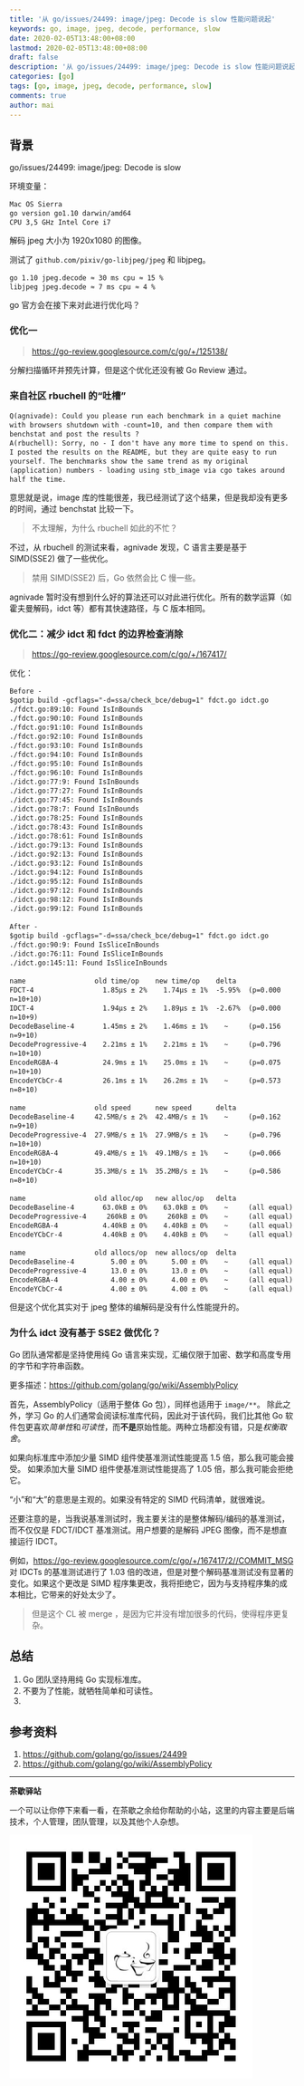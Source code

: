 ```yaml
---
title: '从 go/issues/24499: image/jpeg: Decode is slow 性能问题说起'
keywords: go, image, jpeg, decode, performance, slow
date: 2020-02-05T13:48:00+08:00
lastmod: 2020-02-05T13:48:00+08:00
draft: false
description: '从 go/issues/24499: image/jpeg: Decode is slow 性能问题说起'
categories: [go]
tags: [go, image, jpeg, decode, performance, slow]
comments: true
author: mai
---
```


## 背景

go/issues/24499: image/jpeg: Decode is slow

环境变量：
```
Mac OS Sierra
go version go1.10 darwin/amd64
CPU 3,5 GHz Intel Core i7
```

解码 jpeg 大小为 1920x1080 的图像。

测试了 `github.com/pixiv/go-libjpeg/jpeg` 和 libjpeg。

```
go 1.10 jpeg.decode ≈ 30 ms cpu ≈ 15 %
libjpeg jpeg.decode ≈ 7 ms cpu ≈ 4 %
```

go 官方会在接下来对此进行优化吗？

### 优化一

>https://go-review.googlesource.com/c/go/+/125138/

分解扫描循环并预先计算，但是这个优化还没有被 Go Review 通过。

### 来自社区 rbuchell 的“吐槽”

```
Q(agnivade): Could you please run each benchmark in a quiet machine with browsers shutdown with -count=10, and then compare them with benchstat and post the results ?
A(rbuchell): Sorry, no - I don't have any more time to spend on this. I posted the results on the README, but they are quite easy to run yourself. The benchmarks show the same trend as my original (application) numbers - loading using stb_image via cgo takes around half the time.
```

意思就是说，image 库的性能很差，我已经测试了这个结果，但是我却没有更多的时间，通过 benchstat 比较一下。
>不太理解，为什么 rbuchell 如此的不忙？

不过，从 rbuchell 的测试来看，agnivade 发现，C 语言主要是基于 SIMD(SSE2) 做了一些优化。
>禁用 SIMD(SSE2) 后，Go 依然会比 C 慢一些。

agnivade 暂时没有想到什么好的算法还可以对此进行优化。所有的数学运算（如霍夫曼解码，idct 等）都有其快速路径，与 C 版本相同。

### 优化二：减少 idct 和 fdct 的边界检查消除

>https://go-review.googlesource.com/c/go/+/167417/

优化：

```
Before -
$gotip build -gcflags="-d=ssa/check_bce/debug=1" fdct.go idct.go
./fdct.go:89:10: Found IsInBounds
./fdct.go:90:10: Found IsInBounds
./fdct.go:91:10: Found IsInBounds
./fdct.go:92:10: Found IsInBounds
./fdct.go:93:10: Found IsInBounds
./fdct.go:94:10: Found IsInBounds
./fdct.go:95:10: Found IsInBounds
./fdct.go:96:10: Found IsInBounds
./idct.go:77:9: Found IsInBounds
./idct.go:77:27: Found IsInBounds
./idct.go:77:45: Found IsInBounds
./idct.go:78:7: Found IsInBounds
./idct.go:78:25: Found IsInBounds
./idct.go:78:43: Found IsInBounds
./idct.go:78:61: Found IsInBounds
./idct.go:79:13: Found IsInBounds
./idct.go:92:13: Found IsInBounds
./idct.go:93:12: Found IsInBounds
./idct.go:94:12: Found IsInBounds
./idct.go:95:12: Found IsInBounds
./idct.go:97:12: Found IsInBounds
./idct.go:98:12: Found IsInBounds
./idct.go:99:12: Found IsInBounds

After -
$gotip build -gcflags="-d=ssa/check_bce/debug=1" fdct.go idct.go
./fdct.go:90:9: Found IsSliceInBounds
./idct.go:76:11: Found IsSliceInBounds
./idct.go:145:11: Found IsSliceInBounds

name                 old time/op    new time/op    delta
FDCT-4                 1.85µs ± 2%    1.74µs ± 1%  -5.95%  (p=0.000 n=10+10)
IDCT-4                 1.94µs ± 2%    1.89µs ± 1%  -2.67%  (p=0.000 n=10+9)
DecodeBaseline-4       1.45ms ± 2%    1.46ms ± 1%    ~     (p=0.156 n=9+10)
DecodeProgressive-4    2.21ms ± 1%    2.21ms ± 1%    ~     (p=0.796 n=10+10)
EncodeRGBA-4           24.9ms ± 1%    25.0ms ± 1%    ~     (p=0.075 n=10+10)
EncodeYCbCr-4          26.1ms ± 1%    26.2ms ± 1%    ~     (p=0.573 n=8+10)

name                 old speed      new speed      delta
DecodeBaseline-4     42.5MB/s ± 2%  42.4MB/s ± 1%    ~     (p=0.162 n=9+10)
DecodeProgressive-4  27.9MB/s ± 1%  27.9MB/s ± 1%    ~     (p=0.796 n=10+10)
EncodeRGBA-4         49.4MB/s ± 1%  49.1MB/s ± 1%    ~     (p=0.066 n=10+10)
EncodeYCbCr-4        35.3MB/s ± 1%  35.2MB/s ± 1%    ~     (p=0.586 n=8+10)

name                 old alloc/op   new alloc/op   delta
DecodeBaseline-4       63.0kB ± 0%    63.0kB ± 0%    ~     (all equal)
DecodeProgressive-4     260kB ± 0%     260kB ± 0%    ~     (all equal)
EncodeRGBA-4           4.40kB ± 0%    4.40kB ± 0%    ~     (all equal)
EncodeYCbCr-4          4.40kB ± 0%    4.40kB ± 0%    ~     (all equal)

name                 old allocs/op  new allocs/op  delta
DecodeBaseline-4         5.00 ± 0%      5.00 ± 0%    ~     (all equal)
DecodeProgressive-4      13.0 ± 0%      13.0 ± 0%    ~     (all equal)
EncodeRGBA-4             4.00 ± 0%      4.00 ± 0%    ~     (all equal)
EncodeYCbCr-4            4.00 ± 0%      4.00 ± 0%    ~     (all equal)
```

但是这个优化其实对于 jpeg 整体的编解码是没有什么性能提升的。

### 为什么 idct 没有基于 SSE2 做优化？

Go 团队通常都是坚持使用纯 Go 语言来实现，汇编仅限于加密、数学和高度专用的字节和字符串函数。

更多描述：https://github.com/golang/go/wiki/AssemblyPolicy

首先，AssemblyPolicy（适用于整体 Go 包），同样也适用于 `image/**`。
除此之外，学习 Go 的人们通常会阅读标准库代码，因此对于该代码，我们比其他 Go 软件包更喜欢*简单性*和*可读性*，而**不是**原始性能。两种立场都没有错，只是*权衡取舍*。

如果向标准库中添加少量 SIMD 组件使基准测试性能提高 1.5 倍，那么我可能会接受。
如果添加大量 SIMD 组件使基准测试性能提高了 1.05 倍，那么我可能会拒绝它。

“小”和“大”的意思是主观的。如果没有特定的 SIMD 代码清单，就很难说。

还要注意的是，当我说基准测试时，我主要关注的是整体解码/编码的基准测试，而不仅仅是 FDCT/IDCT 基准测试。用户想要的是解码 JPEG 图像，而不是想直接运行 IDCT。

例如，https://go-review.googlesource.com/c/go/+/167417/2//COMMIT_MSG 对 IDCTs 的基准测试进行了 1.03 倍的改进，但是对整个解码基准测试没有显著的变化。如果这个更改是 SIMD 程序集更改，我将拒绝它，因为与支持程序集的成本相比，它带来的好处太少了。
>但是这个 CL 被 merge ，是因为它并没有增加很多的代码，使得程序更复杂。

## 总结

1. Go 团队坚持用纯 Go 实现标准库。
2. 不要为了性能，就牺牲简单和可读性。
3. 

## 参考资料

1. https://github.com/golang/go/issues/24499
2. https://github.com/golang/go/wiki/AssemblyPolicy

----

**茶歇驿站**

一个可以让你停下来看一看，在茶歇之余给你帮助的小站，这里的内容主要是后端技术，个人管理，团队管理，以及其他个人杂想。

![茶歇驿站二维码](https://raw.githubusercontent.com/yangwenmai/maiyang.me/master/blog/tech_tea.jpg)
